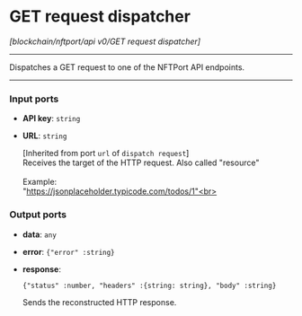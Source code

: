 # GET request dispatcher

_[blockchain/nftport/api v0/GET request dispatcher]_

---

Dispatches a GET request to one of the NFTPort API endpoints.<br>

---

### Input ports

* __API key__: ` string `


* __URL__: ` string `


    [Inherited from port `url` of `dispatch request`] <br>
    Receives the target of the HTTP request. Also called "resource" <br>
    <br>
    Example:<br>
    "https://jsonplaceholder.typicode.com/todos/1"<br>

### Output ports

* __data__: ` any `


* __error__: ` {"error" :string} `


* __response__: 
    ```
    {"status" :number, "headers" :{string: string}, "body" :string}
    ```


    Sends the reconstructed HTTP response.<br>

